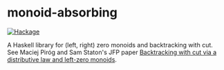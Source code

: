 # monoid-absorbing

[![Hackage](https://img.shields.io/hackage/v/monoid-absorbing.svg)](https://hackage.haskell.org/package/monoid-absorbing)

A Haskell library for (left, right) zero monoids and backtracking with cut. See Maciej Piróg and Sam Staton's JFP paper [Backtracking with cut via a distributive law and left-zero monoids](http://www.cs.ox.ac.uk/people/samuel.staton/papers/jfp17.pdf).
